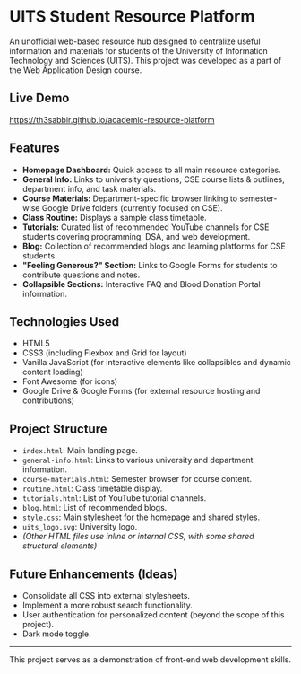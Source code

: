 # UITS Student Resource Platform

An unofficial web-based resource hub designed to centralize useful information and materials for students of the University of Information Technology and Sciences (UITS). This project was developed as a part of the Web Application Design course.

## Live Demo

https://th3sabbir.github.io/academic-resource-platform

## Features

*   **Homepage Dashboard:** Quick access to all main resource categories.
*   **General Info:** Links to university questions, CSE course lists & outlines, department info, and task materials.
*   **Course Materials:** Department-specific browser linking to semester-wise Google Drive folders (currently focused on CSE).
*   **Class Routine:** Displays a sample class timetable.
*   **Tutorials:** Curated list of recommended YouTube channels for CSE students covering programming, DSA, and web development.
*   **Blog:** Collection of recommended blogs and learning platforms for CSE students.
*   **"Feeling Generous?" Section:** Links to Google Forms for students to contribute questions and notes.
*   **Collapsible Sections:** Interactive FAQ and Blood Donation Portal information.

## Technologies Used

*   HTML5
*   CSS3 (including Flexbox and Grid for layout)
*   Vanilla JavaScript (for interactive elements like collapsibles and dynamic content loading)
*   Font Awesome (for icons)
*   Google Drive & Google Forms (for external resource hosting and contributions)

## Project Structure

*   `index.html`: Main landing page.
*   `general-info.html`: Links to various university and department information.
*   `course-materials.html`: Semester browser for course content.
*   `routine.html`: Class timetable display.
*   `tutorials.html`: List of YouTube tutorial channels.
*   `blog.html`: List of recommended blogs.
*   `style.css`: Main stylesheet for the homepage and shared styles.
*   `uits_logo.svg`: University logo.
*   *(Other HTML files use inline or internal CSS, with some shared structural elements)*


## Future Enhancements (Ideas)

*   Consolidate all CSS into external stylesheets.
*   Implement a more robust search functionality.
*   User authentication for personalized content (beyond the scope of this project).
*   Dark mode toggle.

---

This project serves as a demonstration of front-end web development skills.
